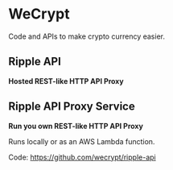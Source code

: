 # WeCrypt

Code and APIs to make crypto currency easier.

## Ripple API

**Hosted REST-like HTTP API Proxy**

## Ripple API Proxy Service

**Run you own REST-like HTTP API Proxy**

Runs locally or as an AWS Lambda function.

Code: https://github.com/wecrypt/ripple-api